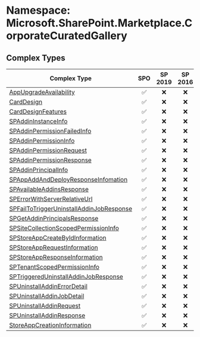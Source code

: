 # Namespace: Microsoft.SharePoint.Marketplace.CorporateCuratedGallery

## Complex Types

Complex Type | SPO | SP 2019 | SP 2016 | SP 2013
----------|:---:|:-------:|:-------:|:-------:
[AppUpgradeAvailability](./ComplexTypes/AppUpgradeAvailability.md) | ✅ | ❌ | ❌ | ❌
[CardDesign](./ComplexTypes/CardDesign.md) | ✅ | ❌ | ❌ | ❌
[CardDesignFeatures](./ComplexTypes/CardDesignFeatures.md) | ✅ | ❌ | ❌ | ❌
[SPAddinInstanceInfo](./ComplexTypes/SPAddinInstanceInfo.md) | ✅ | ❌ | ❌ | ❌
[SPAddinPermissionFailedInfo](./ComplexTypes/SPAddinPermissionFailedInfo.md) | ✅ | ❌ | ❌ | ❌
[SPAddinPermissionInfo](./ComplexTypes/SPAddinPermissionInfo.md) | ✅ | ❌ | ❌ | ❌
[SPAddinPermissionRequest](./ComplexTypes/SPAddinPermissionRequest.md) | ✅ | ❌ | ❌ | ❌
[SPAddinPermissionResponse](./ComplexTypes/SPAddinPermissionResponse.md) | ✅ | ❌ | ❌ | ❌
[SPAddinPrincipalInfo](./ComplexTypes/SPAddinPrincipalInfo.md) | ✅ | ❌ | ❌ | ❌
[SPAppAddAndDeployResponseInfomation](./ComplexTypes/SPAppAddAndDeployResponseInfomation.md) | ✅ | ❌ | ❌ | ❌
[SPAvailableAddinsResponse](./ComplexTypes/SPAvailableAddinsResponse.md) | ✅ | ❌ | ❌ | ❌
[SPErrorWithServerRelativeUrl](./ComplexTypes/SPErrorWithServerRelativeUrl.md) | ✅ | ❌ | ❌ | ❌
[SPFailToTriggerUninstallAddinJobResponse](./ComplexTypes/SPFailToTriggerUninstallAddinJobResponse.md) | ✅ | ❌ | ❌ | ❌
[SPGetAddinPrincipalsResponse](./ComplexTypes/SPGetAddinPrincipalsResponse.md) | ✅ | ❌ | ❌ | ❌
[SPSiteCollectionScopedPermissionInfo](./ComplexTypes/SPSiteCollectionScopedPermissionInfo.md) | ✅ | ❌ | ❌ | ❌
[SPStoreAppCreateByIdInformation](./ComplexTypes/SPStoreAppCreateByIdInformation.md) | ✅ | ❌ | ❌ | ❌
[SPStoreAppRequestInformation](./ComplexTypes/SPStoreAppRequestInformation.md) | ✅ | ❌ | ❌ | ❌
[SPStoreAppResponseInformation](./ComplexTypes/SPStoreAppResponseInformation.md) | ✅ | ❌ | ❌ | ❌
[SPTenantScopedPermissionInfo](./ComplexTypes/SPTenantScopedPermissionInfo.md) | ✅ | ❌ | ❌ | ❌
[SPTriggeredUninstallAddinJobResponse](./ComplexTypes/SPTriggeredUninstallAddinJobResponse.md) | ✅ | ❌ | ❌ | ❌
[SPUninstallAddinErrorDetail](./ComplexTypes/SPUninstallAddinErrorDetail.md) | ✅ | ❌ | ❌ | ❌
[SPUninstallAddinJobDetail](./ComplexTypes/SPUninstallAddinJobDetail.md) | ✅ | ❌ | ❌ | ❌
[SPUninstallAddinRequest](./ComplexTypes/SPUninstallAddinRequest.md) | ✅ | ❌ | ❌ | ❌
[SPUninstallAddinResponse](./ComplexTypes/SPUninstallAddinResponse.md) | ✅ | ❌ | ❌ | ❌
[StoreAppCreationInformation](./ComplexTypes/StoreAppCreationInformation.md) | ✅ | ❌ | ❌ | ❌